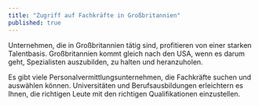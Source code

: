 ```yaml
---
title: "Zugriff auf Fachkräfte in Großbritannien"
published: true
---
```


Unternehmen, die in Großbritannien tätig sind, profitieren von einer starken Talentbasis. Großbritannien kommt gleich nach den USA, wenn es darum geht, Spezialisten auszubilden, zu halten und heranzuholen.

Es gibt viele Personalvermittlungsunternehmen, die Fachkräfte suchen und auswählen können. Universitäten und Berufsausbildungen erleichtern es Ihnen, die richtigen Leute mit den richtigen Qualifikationen einzustellen.